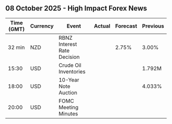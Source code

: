 ## 08 October 2025 - High Impact Forex News

| Time (GMT) | Currency | Event | Actual | Forecast | Previous |
|------|----------|-------|--------|----------|----------|
| 32 min | NZD | RBNZ Interest Rate Decision |  | 2.75% | 3.00% |
| 15:30 | USD | Crude Oil Inventories |  |  | 1.792M |
| 18:00 | USD | 10-Year Note Auction |  |  | 4.033% |
| 20:00 | USD | FOMC Meeting Minutes |  |  |  |
